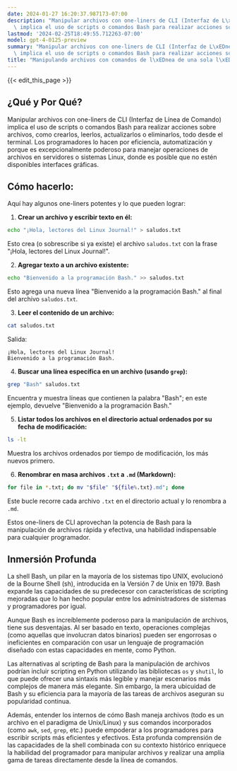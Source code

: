 ```yaml
---
date: 2024-01-27 16:20:37.987173-07:00
description: "Manipular archivos con one-liners de CLI (Interfaz de L\xEDnea de Comando)\
  \ implica el uso de scripts o comandos Bash para realizar acciones sobre archivos,\u2026"
lastmod: '2024-02-25T18:49:55.712263-07:00'
model: gpt-4-0125-preview
summary: "Manipular archivos con one-liners de CLI (Interfaz de L\xEDnea de Comando)\
  \ implica el uso de scripts o comandos Bash para realizar acciones sobre archivos,\u2026"
title: "Manipulando archivos con comandos de l\xEDnea de una sola l\xEDnea"
---
```


{{< edit_this_page >}}

## ¿Qué y Por Qué?

Manipular archivos con one-liners de CLI (Interfaz de Línea de Comando) implica el uso de scripts o comandos Bash para realizar acciones sobre archivos, como crearlos, leerlos, actualizarlos o eliminarlos, todo desde el terminal. Los programadores lo hacen por eficiencia, automatización y porque es excepcionalmente poderoso para manejar operaciones de archivos en servidores o sistemas Linux, donde es posible que no estén disponibles interfaces gráficas.

## Cómo hacerlo:

Aquí hay algunos one-liners potentes y lo que pueden lograr:

1. **Crear un archivo y escribir texto en él:**
```Bash
echo "¡Hola, lectores del Linux Journal!" > saludos.txt
```
Esto crea (o sobrescribe si ya existe) el archivo `saludos.txt` con la frase "¡Hola, lectores del Linux Journal!".

2. **Agregar texto a un archivo existente:**
```Bash
echo "Bienvenido a la programación Bash." >> saludos.txt
```
Esto agrega una nueva línea "Bienvenido a la programación Bash." al final del archivo `saludos.txt`.

3. **Leer el contenido de un archivo:**
```Bash
cat saludos.txt
```
Salida:
```
¡Hola, lectores del Linux Journal!
Bienvenido a la programación Bash.
```

4. **Buscar una línea específica en un archivo (usando `grep`):**
```Bash
grep "Bash" saludos.txt
```
Encuentra y muestra líneas que contienen la palabra "Bash"; en este ejemplo, devuelve "Bienvenido a la programación Bash."

5. **Listar todos los archivos en el directorio actual ordenados por su fecha de modificación:**
```Bash
ls -lt
```
Muestra los archivos ordenados por tiempo de modificación, los más nuevos primero.

6. **Renombrar en masa archivos `.txt` a `.md` (Markdown):**
```Bash
for file in *.txt; do mv "$file" "${file%.txt}.md"; done
```
Este bucle recorre cada archivo `.txt` en el directorio actual y lo renombra a `.md`.

Estos one-liners de CLI aprovechan la potencia de Bash para la manipulación de archivos rápida y efectiva, una habilidad indispensable para cualquier programador.

## Inmersión Profunda

La shell Bash, un pilar en la mayoría de los sistemas tipo UNIX, evolucionó de la Bourne Shell (sh), introducida en la Versión 7 de Unix en 1979. Bash expande las capacidades de su predecesor con características de scripting mejoradas que lo han hecho popular entre los administradores de sistemas y programadores por igual.

Aunque Bash es increíblemente poderoso para la manipulación de archivos, tiene sus desventajas. Al ser basado en texto, operaciones complejas (como aquellas que involucran datos binarios) pueden ser engorrosas o ineficientes en comparación con usar un lenguaje de programación diseñado con estas capacidades en mente, como Python.

Las alternativas al scripting de Bash para la manipulación de archivos podrían incluir scripting en Python utilizando las bibliotecas `os` y `shutil`, lo que puede ofrecer una sintaxis más legible y manejar escenarios más complejos de manera más elegante. Sin embargo, la mera ubicuidad de Bash y su eficiencia para la mayoría de las tareas de archivos aseguran su popularidad continua.

Además, entender los internos de cómo Bash maneja archivos (todo es un archivo en el paradigma de Unix/Linux) y sus comandos incorporados (como `awk`, `sed`, `grep`, etc.) puede empoderar a los programadores para escribir scripts más eficientes y efectivos. Esta profunda comprensión de las capacidades de la shell combinada con su contexto histórico enriquece la habilidad del programador para manipular archivos y realizar una amplia gama de tareas directamente desde la línea de comandos.
